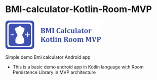 # BMI-calculator-Kotlin-Room-MVP

<img src="Logotype primary.png" width="60%" height="60%" />

Simple demo Bmi calculator Android app
 
 - This is a basic demo android app in Kotlin language with Room Persistence Library in MVP architecture
